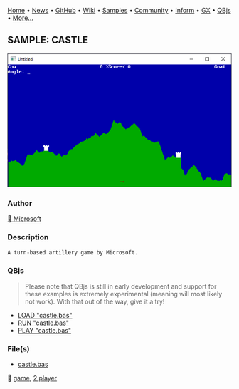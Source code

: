 [Home](https://qb64.com) • [News](../../news.md) • [GitHub](https://github.com/QB64Official/qb64) • [Wiki](https://github.com/QB64Official/qb64/wiki) • [Samples](../../samples.md) • [Community](../../community.md) • [Inform](../../inform.md) • [GX](../../gx.md) • [QBjs](../../qbjs.md) • [More...](../../more.md)

## SAMPLE: CASTLE

![screenshot.png](img/screenshot.png)

### Author

[🐝 Microsoft](../microsoft.md) 

### Description

```text
A turn-based artillery game by Microsoft.
```

### QBjs

> Please note that QBjs is still in early development and support for these examples is extremely experimental (meaning will most likely not work). With that out of the way, give it a try!

* [LOAD "castle.bas"](https://v6p9d9t4.ssl.hwcdn.net/html/5963335/index.html?src=https://qb64.com/samples/castle/src/castle.bas)
* [RUN "castle.bas"](https://v6p9d9t4.ssl.hwcdn.net/html/5963335/index.html?mode=auto&src=https://qb64.com/samples/castle/src/castle.bas)
* [PLAY "castle.bas"](https://v6p9d9t4.ssl.hwcdn.net/html/5963335/index.html?mode=play&src=https://qb64.com/samples/castle/src/castle.bas)

### File(s)

* [castle.bas](src/castle.bas)

🔗 [game](../game.md), [2 player](../2-player.md)
